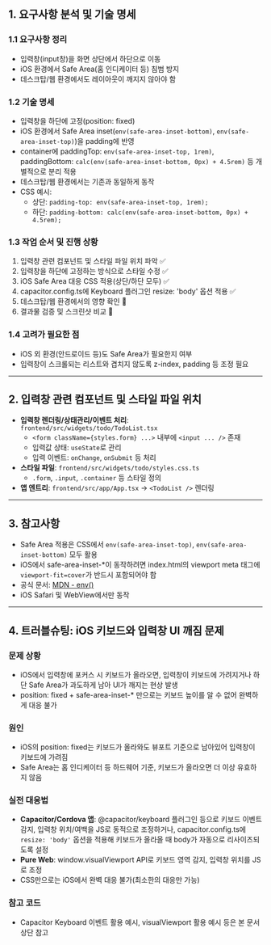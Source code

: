 ## 1. 요구사항 분석 및 기술 명세

### 1.1 요구사항 정리
- 입력창(input창)을 화면 상단에서 하단으로 이동
- iOS 환경에서 Safe Area(홈 인디케이터 등) 침범 방지
- 데스크탑/웹 환경에서도 레이아웃이 깨지지 않아야 함

### 1.2 기술 명세
- 입력창을 하단에 고정(position: fixed)
- iOS 환경에서 Safe Area inset(`env(safe-area-inset-bottom)`, `env(safe-area-inset-top)`)을 padding에 반영
- container에 paddingTop: `env(safe-area-inset-top, 1rem)`, paddingBottom: `calc(env(safe-area-inset-bottom, 0px) + 4.5rem)` 등 개별적으로 분리 적용
- 데스크탑/웹 환경에서는 기존과 동일하게 동작
- CSS 예시:
  - 상단: `padding-top: env(safe-area-inset-top, 1rem);`
  - 하단: `padding-bottom: calc(env(safe-area-inset-bottom, 0px) + 4.5rem);`

### 1.3 작업 순서 및 진행 상황
1. 입력창 관련 컴포넌트 및 스타일 파일 위치 파악 ✅
2. 입력창을 하단에 고정하는 방식으로 스타일 수정 ✅
3. iOS Safe Area 대응 CSS 적용(상단/하단 모두) ✅
4. capacitor.config.ts에 Keyboard 플러그인 resize: 'body' 옵션 적용 ✅
5. 데스크탑/웹 환경에서의 영향 확인 🔄
6. 결과물 검증 및 스크린샷 비교 🔄

### 1.4 고려가 필요한 점
- iOS 외 환경(안드로이드 등)도 Safe Area가 필요한지 여부
- 입력창이 스크롤되는 리스트와 겹치지 않도록 z-index, padding 등 조정 필요

---

## 2. 입력창 관련 컴포넌트 및 스타일 파일 위치

- **입력창 렌더링/상태관리/이벤트 처리**: `frontend/src/widgets/todo/TodoList.tsx`
  - `<form className={styles.form} ...>` 내부에 `<input ... />` 존재
  - 입력값 상태: `useState`로 관리
  - 입력 이벤트: `onChange`, `onSubmit` 등 처리
- **스타일 파일**: `frontend/src/widgets/todo/styles.css.ts`
  - `.form`, `.input`, `.container` 등 스타일 정의
- **앱 엔트리**: `frontend/src/app/App.tsx` → `<TodoList />` 렌더링

---

## 3. 참고사항
- Safe Area 적용은 CSS에서 `env(safe-area-inset-top)`, `env(safe-area-inset-bottom)` 모두 활용
- iOS에서 safe-area-inset-*이 동작하려면 index.html의 viewport meta 태그에 `viewport-fit=cover`가 반드시 포함되어야 함
- 공식 문서: [MDN - env()](https://developer.mozilla.org/en-US/docs/Web/CSS/env)
- iOS Safari 및 WebView에서만 동작 

---

## 4. 트러블슈팅: iOS 키보드와 입력창 UI 깨짐 문제

### 문제 상황
- iOS에서 입력창에 포커스 시 키보드가 올라오면, 입력창이 키보드에 가려지거나 하단 Safe Area가 과도하게 남아 UI가 깨지는 현상 발생
- position: fixed + safe-area-inset-* 만으로는 키보드 높이를 알 수 없어 완벽하게 대응 불가

### 원인
- iOS의 position: fixed는 키보드가 올라와도 뷰포트 기준으로 남아있어 입력창이 키보드에 가려짐
- Safe Area는 홈 인디케이터 등 하드웨어 기준, 키보드가 올라오면 더 이상 유효하지 않음

### 실전 대응법
- **Capacitor/Cordova 앱**: @capacitor/keyboard 플러그인 등으로 키보드 이벤트 감지, 입력창 위치/여백을 JS로 동적으로 조정하거나, capacitor.config.ts에 `resize: 'body'` 옵션을 적용해 키보드가 올라올 때 body가 자동으로 리사이즈되도록 설정
- **Pure Web**: window.visualViewport API로 키보드 영역 감지, 입력창 위치를 JS로 조정
- CSS만으로는 iOS에서 완벽 대응 불가(최소한의 대응만 가능)

### 참고 코드
- Capacitor Keyboard 이벤트 활용 예시, visualViewport 활용 예시 등은 본 문서 상단 참고 